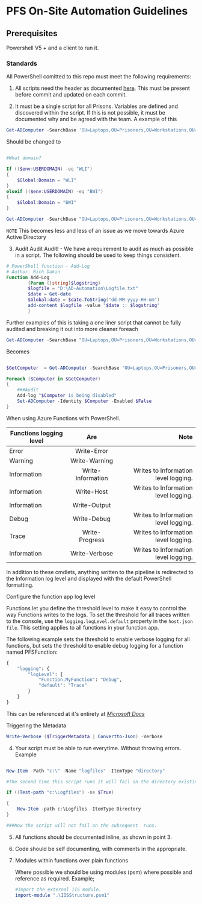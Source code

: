 
# PFS On-Site Automation Guidelines

## Prerequisites

Powershell V5 + and a client to run it.

### Standards

All PowerShell comitted to this repo must meet the following requirements:

1) All scripts need the header as documented [here](./PowerShell_Templates/Header.ps1). This must be present before commit and updated on each commit.


 2) It must be a single script for all Prisons. Variables are defined and discovered within the script. If this is not possible, it must be documented why and be agreed with the team. A example of this



```powershell
Get-ADComputer -SearchBase 'OU=Laptops,OU=Prisoners,OU=Workstations,OU=WLI,OU=Prisons,DC=WLI,DC=DPN,DC=GOV,DC=UK' -Property Name,lastLogonDate -Filter {lastLogonDate -lt $date} | Set-ADComputer -Enabled $false
```

Should be changed to 
```powershell

#What domain?

If (($env:USERDOMAIN) -eq "WLI")
{
    $Global:Domain = "WLI"
}
elseif (($env:USERDOMAIN) -eq "BWI")
{
    $Global:Domain = "BWI"
}

Get-ADComputer -SearchBase "OU=Laptops,OU=Prisoners,OU=Workstations,OU=$domain,OU=Prisons,DC=$domain,DC=DPN,DC=GOV,DC=UK" -Property Name,lastLogonDate -Filter {lastLogonDate -lt $date} | Set-ADComputer -Enabled $false
```

`NOTE` This becomes less and less of an issue as we move towards Azure Active Directory

3) Audit Audit Audit! - We have a requirement to audit as much as possible in a script. The following should be used to keep things consistent. 


```powershell
# PowerShell function - Add-Log
# Author: Rich Dakin
Function Add-Log
        {Param ([string]$logstring)
        $logfile = "D:\AD-Automation\Logfile.txt"
        $date = Get-date
        $Global:date = $date.ToString("dd-MM-yyyy-HH-mm")
        add-content $logfile -value "$date :: $logstring"
        }
```

Further examples of this is taking a one liner script that cannot be fully audited and breaking it out into more cleaner foreach

```powershell
Get-ADComputer -SearchBase "OU=Laptops,OU=Prisoners,OU=Workstations,OU=$domain,OU=Prisons,DC=$domain,DC=DPN,DC=GOV,DC=UK" -Property Name,lastLogonDate -Filter {lastLogonDate -lt $date} | Set-ADComputer -Enabled $false
```
Becomes

```powershell

$GetComputer  = Get-ADComputer -SearchBase "OU=Laptops,OU=Prisoners,OU=Workstations,OU=$domain,OU=Prisons,DC=$domain,DC=DPN,DC=GOV,DC=UK" -Property Name,lastLogonDate -Filter {lastLogonDate -lt $date}

Foreach ($Computer in $GetComputer)
{
    ###Audit
    Add-log "$Computer is being disabled"
    Set-ADComputer -Identity $Computer -Enabled $False
}

```

When using Azure Functions with PowerShell. 

| Functions logging level	        | Are                         | Note  |
| -------------                     |:-------------:              | -----:                                    |
| Error                             | Write-Error                 |                                           |
| Warning                           | Write-Warning               |                                           |
| Information                       | Write-Information 	      |   Writes to Information level logging.    |
| Information                       | Write-Host         	      |   Writes to Information level logging.    |
| Information                       | Write-Output 	              |                                           |
| Debug                             | Write-Debug 	              |   Writes to Information level logging.    |
| Trace                             | Write-Progress 	          |   Writes to Information level logging.    |
| Information                       | Write-Verbose      	      |   Writes to Information level logging.    |

In addition to these cmdlets, anything written to the pipeline is redirected to the Information log level and displayed with the default PowerShell formatting.

Configure the function app log level

Functions let you define the threshold level to make it easy to control the way Functions writes to the logs. To set the threshold for all traces written to the console, use the `logging.logLevel.default` property in the `host.json file`. This setting applies to all functions in your function app.

The following example sets the threshold to enable verbose logging for all functions, but sets the threshold to enable debug logging for a function named PFSFunction:


```vb
{
    "logging": {
        "logLevel": {
            "Function.MyFunction": "Debug",
            "default": "Trace"
        }
    }
}
```

This can be referenced at it's entirety at *[Microsoft Docs](https://docs.microsoft.com/en-us/azure/azure-functions/functions-reference-powershell#logging)* 


Triggering the Metadata 
```powershell
Write-Verbose ($TriggerMetadata | Convertto-Json) -Verbose
```


4) Your script must be able to run everytime. Without throwing errors. Example


```powershell

New-Item -Path "c:\" -Name "logfiles" -ItemType "directory"

#The second time this script runs it will fail on the directory existing. Thus you must complete a test path and use a IF Statement.

If ((Test-path "c:\Logfiles") -ne $True)

{
    New-Item -path c:\Logfiles -ItemType Directory
}

###Now the script will not fail on the subsequent  runs.

```


5) All functions should be documented inline, as shown in point 3.

6) Code should be self documenting, with comments in the appropriate. 

7) Modules within functions over plain functions

    Where possible we should be using modules (psm) where possible and reference as required. Example;
    
    ```powershell
    #Import the external IIS module.
    import-module ".\IISStructure.psm1"
    ```